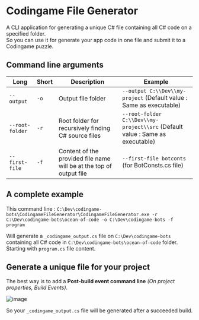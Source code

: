 # Codingame File Generator

A CLI application for generating a unique C# file containing all C# code on a specified folder.  
So you can use it for generate your app code in one file and submit it to a Codingame puzzle.  

## Command line arguments
| Long | Short | Description | Example |
| ------------- | ------------- | ------------- | ------------- |
| `--output`  | `-o`  | Output file folder | `--output C:\\Dev\\my-project` (Default value : Same as executable) |
| `--root-folder`  | `-r`  | Root folder for recursively finding C# source files | `--root-folder C:\\Dev\\my-project\\src` (Default value : Same as executable) |
| `--first-file`  | `-f`  | Content of the provided file name will be at the top of output file | `--first-file botconts` (for BotConsts.cs file) |

## A complete example
This command line : `C:\Dev\codingame-bots\CodingameFileGenerator\CodingameFileGenerator.exe -r C:\Dev\codingame-bots\ocean-of-code -o C:\Dev\codingame-bots -f program`  

Will generate a `_codingame_output.cs` file on `C:\Dev\codingame-bots` containing all C# code in `C:\Dev\codingame-bots\ocean-of-code` folder. Starting with `program.cs` file content.

## Generate a unique file for your project
The best way is to add a **Post-build event command line** *(On project properties, Build Events)*.  

![image](https://user-images.githubusercontent.com/27150821/185811891-2efcc8af-73ed-4f14-8298-07a2387ca4a7.png)  

So your `_codingame_output.cs` file will be generated after a succeeded build.
